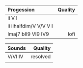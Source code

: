 

| Progession | Quality |
| :------------- | -----------: |
| ii V I |  |
| ii iihalfdim/V V/V V I | |
| Imaj7 bII9 VI9 IV9 | lofi |

| Sounds | Quality |
| :------------- | -----------: |
| V/VI IV |  resolved |
|  ||
